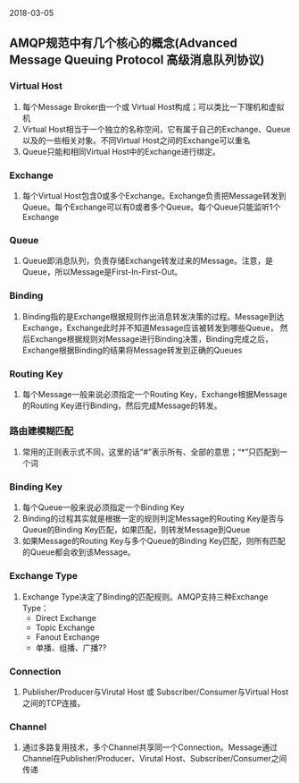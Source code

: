 2018-03-05

## AMQP规范中有几个核心的概念(Advanced Message Queuing Protocol 高级消息队列协议)

### Virtual Host
1. 每个Message Broker由一个或 Virtual Host构成；可以类比一下理机和虚拟机
2. Virtual Host相当于一个独立的名称空间，它有属于自己的Exchange、Queue以及的一些相关对象。不同Virtual Host之间的Exchange可以重名
3. Queue只能和相同Virtual Host中的Exchange进行绑定。

### Exchange
1. 每个Virtual Host包含0或多个Exchange。Exchange负责把Message转发到Queue。每个Exchange可以有0或者多个Queue。每个Queue只能监听1个Exchange

### Queue
1. Queue即消息队列，负责存储Exchange转发过来的Message。注意，是Queue，所以Message是First-In-First-Out。

### Binding
1. Binding指的是Exchange根据规则作出消息转发决策的过程。Message到达Exchange，Exchange此时并不知道Message应该被转发到哪些Queue，
然后Exchange根据规则对Message进行Binding决策，Binding完成之后，Exchange根据Binding的结果将Message转发到正确的Queues

### Routing Key
1. 每个Message一般来说必须指定一个Routing Key，Exchange根据Message的Routing Key进行Binding，然后完成Message的转发。

### 路由建模糊匹配
1. 常用的正则表示式不同，这里的话“#”表示所有、全部的意思；“*”只匹配到一个词

### Binding Key
1. 每个Queue一般来说必须指定一个Binding Key
2. Binding的过程其实就是根据一定的规则判定Message的Routing Key是否与Queue的Binding Key匹配，如果匹配，则转发Message到Queue
3. 如果Message的Routing Key与多个Queue的Binding Key匹配，则所有匹配的Queue都会收到该Message。

### Exchange Type
1. Exchange Type决定了Binding的匹配规则。AMQP支持三种Exchange Type：
    - Direct Exchange
    - Topic Exchange
    - Fanout Exchange
    - 单播、组播、广播??
    
### Connection
1. Publisher/Producer与Virutal Host 或 Subscriber/Consumer与Virtual Host之间的TCP连接。

### Channel
1. 通过多路复用技术，多个Channel共享同一个Connection。Message通过Channel在Publisher/Producer、Virutal Host、Subscriber/Consumer之间传递 